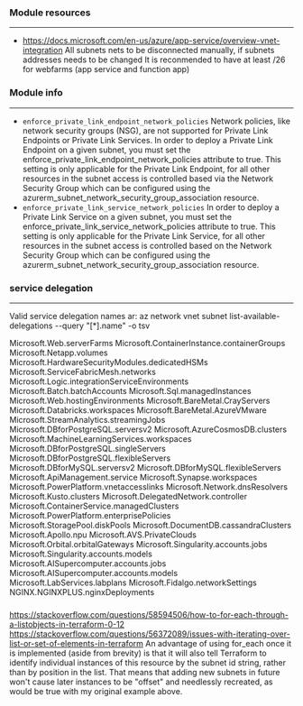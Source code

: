 

### Module resources
---

* https://docs.microsoft.com/en-us/azure/app-service/overview-vnet-integration
  All subnets nets to be disconnected manually, if subnets addresses needs to be changed
  It is reconmended to have at least /26 for webfarms (app service and function app) 

### Module info
---

* `enforce_private_link_endpoint_network_policies` Network policies, like network security groups (NSG), are not supported for Private Link Endpoints or Private Link Services. In order to deploy a Private Link Endpoint on a given subnet, you must set the enforce_private_link_endpoint_network_policies attribute to true. This setting is only applicable for the Private Link Endpoint, for all other resources in the subnet access is controlled based via the Network Security Group which can be configured using the azurerm_subnet_network_security_group_association resource.
* `enforce_private_link_service_network_policies` In order to deploy a Private Link Service on a given subnet, you must set the enforce_private_link_service_network_policies attribute to true. This setting is only applicable for the Private Link Service, for all other resources in the subnet access is controlled based on the Network Security Group which can be configured using the azurerm_subnet_network_security_group_association resource.

### service delegation
---

Valid service delegation names ar:
az network vnet subnet list-available-delegations --query "[*].name" -o tsv

Microsoft.Web.serverFarms
Microsoft.ContainerInstance.containerGroups
Microsoft.Netapp.volumes
Microsoft.HardwareSecurityModules.dedicatedHSMs
Microsoft.ServiceFabricMesh.networks
Microsoft.Logic.integrationServiceEnvironments
Microsoft.Batch.batchAccounts
Microsoft.Sql.managedInstances
Microsoft.Web.hostingEnvironments
Microsoft.BareMetal.CrayServers
Microsoft.Databricks.workspaces
Microsoft.BareMetal.AzureVMware
Microsoft.StreamAnalytics.streamingJobs
Microsoft.DBforPostgreSQL.serversv2
Microsoft.AzureCosmosDB.clusters
Microsoft.MachineLearningServices.workspaces
Microsoft.DBforPostgreSQL.singleServers
Microsoft.DBforPostgreSQL.flexibleServers
Microsoft.DBforMySQL.serversv2
Microsoft.DBforMySQL.flexibleServers
Microsoft.ApiManagement.service
Microsoft.Synapse.workspaces
Microsoft.PowerPlatform.vnetaccesslinks
Microsoft.Network.dnsResolvers
Microsoft.Kusto.clusters
Microsoft.DelegatedNetwork.controller
Microsoft.ContainerService.managedClusters
Microsoft.PowerPlatform.enterprisePolicies
Microsoft.StoragePool.diskPools
Microsoft.DocumentDB.cassandraClusters
Microsoft.Apollo.npu
Microsoft.AVS.PrivateClouds
Microsoft.Orbital.orbitalGateways
Microsoft.Singularity.accounts.jobs
Microsoft.Singularity.accounts.models
Microsoft.AISupercomputer.accounts.jobs
Microsoft.AISupercomputer.accounts.models
Microsoft.LabServices.labplans
Microsoft.Fidalgo.networkSettings
NGINX.NGINXPLUS.nginxDeployments


#####

https://stackoverflow.com/questions/58594506/how-to-for-each-through-a-listobjects-in-terraform-0-12
https://stackoverflow.com/questions/56372089/issues-with-iterating-over-list-or-set-of-elements-in-terraform
An advantage of using for_each once it is implemented (aside from brevity) is that it will also tell Terraform to identify individual instances of this resource by the subnet id string, rather than by position in the list. That means that adding new subnets in future won't cause later instances to be "offset" and needlessly recreated, as would be true with my original example above.
